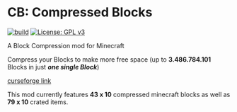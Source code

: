 # CB: Compressed Blocks 

[![build](https://github.com/sa-shiro/Minecraft-Compressed-Blocks/actions/workflows/build.yml/badge.svg)](https://github.com/sa-shiro/Minecraft-Compressed-Blocks/actions/workflows/build.yml)
[![License: GPL v3](https://img.shields.io/badge/License-GPLv3-blue.svg)](https://www.gnu.org/licenses/gpl-3.0)

A Block Compression mod for Minecraft

Compress your Blocks to make more free space (up to **3.486.784.101** Blocks in just ***one single Block***)<br>

[curseforge link](https://www.curseforge.com/minecraft/mc-mods/cb-compressed-blocks)

This mod currently features <b>43 x 10</b> compressed minecraft blocks as well as <b>79 x 10</b> crated items.